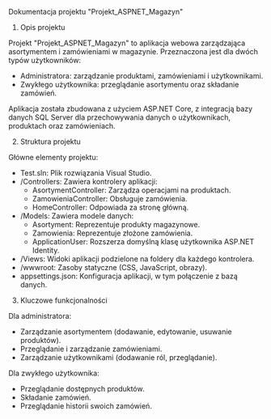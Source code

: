 Dokumentacja projektu "Projekt_ASPNET_Magazyn"

1. Opis projektu

Projekt "Projekt_ASPNET_Magazyn" to aplikacja webowa zarządzająca asortymentem i zamówieniami w magazynie.
Przeznaczona jest dla dwóch typów użytkowników:
- Administratora: zarządzanie produktami, zamówieniami i użytkownikami.
- Zwykłego użytkownika: przeglądanie asortymentu oraz składanie zamówień.

Aplikacja została zbudowana z użyciem ASP.NET Core, z integracją bazy danych SQL Server dla przechowywania danych o użytkownikach, produktach oraz zamówieniach.

2. Struktura projektu

Główne elementy projektu:
- Test.sln: Plik rozwiązania Visual Studio.
- /Controllers: Zawiera kontrolery aplikacji:
  - AsortymentController: Zarządza operacjami na produktach.
  - ZamowieniaController: Obsługuje zamówienia.
  - HomeController: Odpowiada za stronę główną.
- /Models: Zawiera modele danych:
  - Asortyment: Reprezentuje produkty magazynowe.
  - Zamowienia: Reprezentuje złożone zamówienia.
  - ApplicationUser: Rozszerza domyślną klasę użytkownika ASP.NET Identity.
- /Views: Widoki aplikacji podzielone na foldery dla każdego kontrolera.
- /wwwroot: Zasoby statyczne (CSS, JavaScript, obrazy).
- appsettings.json: Konfiguracja aplikacji, w tym połączenie z bazą danych.

3. Kluczowe funkcjonalności

Dla administratora:
- Zarządzanie asortymentem (dodawanie, edytowanie, usuwanie produktów).
- Przeglądanie i zarządzanie zamówieniami.
- Zarządzanie użytkownikami (dodawanie ról, przeglądanie).

Dla zwykłego użytkownika:
- Przeglądanie dostępnych produktów.
- Składanie zamówień.
- Przeglądanie historii swoich zamówień.
